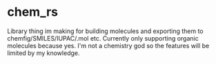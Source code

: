 # chem_rs

Library thing im making for building molecules and exporting them to chemfig/SMILES/IUPAC/.mol etc. Currently only supporting organic molecules because yes.
I'm not a chemistry god so the features will be limited by my knowledge.
